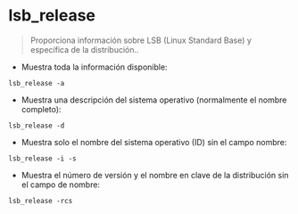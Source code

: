# lsb_release

> Proporciona información sobre LSB (Linux Standard Base) y específica de la distribución..

- Muestra toda la información disponible:

`lsb_release -a`

- Muestra una descripción del sistema operativo (normalmente el nombre completo):

`lsb_release -d`

- Muestra solo el nombre del sistema operativo (ID) sin el campo nombre:

`lsb_release -i -s`

- Muestra el número de versión y el nombre en clave de la distribución sin el campo de nombre:

`lsb_release -rcs`
